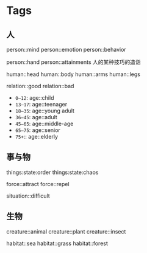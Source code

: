 # Tags

## 人

person::mind
person::emotion
person::behavior

person::hand
person::attainments  人的某种技巧的造诣

human::head
human::body
human::arms
human::legs

relation::good
relation::bad

- `0–12`: age::child
- `13–17`: age::teenager
- `18–35`: age::young adult
- `36–45`: age::adult
- `45–65`: age::middle-age
- `65–75`: age::senior
- `75+`:: age::elderly

## 事与物

things:state:order
things:state:chaos

force::attract
force::repel

situation::difficult

## 生物

creature::animal
creature::plant
creature::insect

habitat::sea
habitat::grass
habitat::forest
